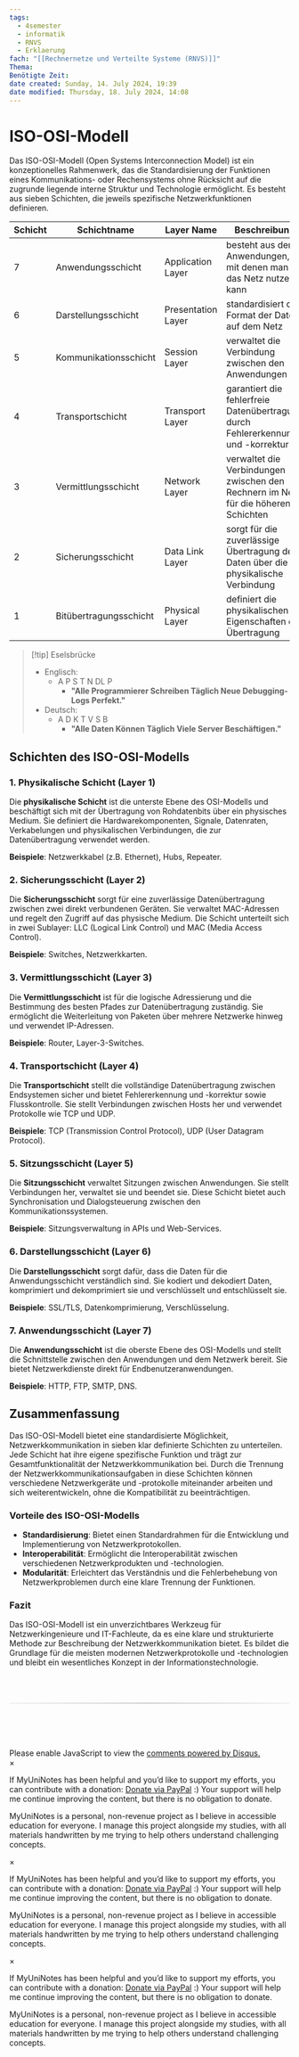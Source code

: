 ```yaml
---
tags:
  - 4semester
  - informatik
  - RNVS
  - Erklaerung
fach: "[[Rechnernetze und Verteilte Systeme (RNVS)]]"
Thema:
Benötigte Zeit:
date created: Sunday, 14. July 2024, 19:39
date modified: Thursday, 18. July 2024, 14:08
---
```


# ISO-OSI-Modell

Das ISO-OSI-Modell (Open Systems Interconnection Model) ist ein konzeptionelles Rahmenwerk, das die Standardisierung der Funktionen eines Kommunikations- oder Rechensystems ohne Rücksicht auf die zugrunde liegende interne Struktur und Technologie ermöglicht. Es besteht aus sieben Schichten, die jeweils spezifische Netzwerkfunktionen definieren.

| Schicht | Schichtname            | Layer Name         | Beschreibung                                                                       |
| ------- | ---------------------- | ------------------ | ---------------------------------------------------------------------------------- |
| 7       | Anwendungsschicht      | Application Layer  | besteht aus den Anwendungen, mit denen man das Netz nutzen kann                    |
| 6       | Darstellungsschicht    | Presentation Layer | standardisiert das Format der Daten auf dem Netz                                   |
| 5       | Kommunikationsschicht  | Session Layer      | verwaltet die Verbindung zwischen den Anwendungen                                  |
| 4       | Transportschicht       | Transport Layer    | garantiert die fehlerfreie Datenübertragung durch Fehlererkennung und -korrektur   |
| 3       | Vermittlungsschicht    | Network Layer      | verwaltet die Verbindungen zwischen den Rechnern im Netz für die höheren Schichten |
| 2       | Sicherungsschicht      | Data Link Layer    | sorgt für die zuverlässige Übertragung der Daten über die physikalische Verbindung |
| 1       | Bitübertragungsschicht | Physical Layer     | definiert die physikalischen Eigenschaften der Übertragung                         |

> [!tip] Eselsbrücke
>
> - Englisch:
>   - A P S T N DL P
>     - **"Alle Programmierer Schreiben Täglich Neue Debugging-Logs Perfekt."**
> - Deutsch:
>   - A D K T V S B
>     - **"Alle Daten Können Täglich Viele Server Beschäftigen."**

## Schichten des ISO-OSI-Modells

### 1. Physikalische Schicht (Layer 1)

Die **physikalische Schicht** ist die unterste Ebene des OSI-Modells und beschäftigt sich mit der Übertragung von Rohdatenbits über ein physisches Medium. Sie definiert die Hardwarekomponenten, Signale, Datenraten, Verkabelungen und physikalischen Verbindungen, die zur Datenübertragung verwendet werden.

**Beispiele**: Netzwerkkabel (z.B. Ethernet), Hubs, Repeater.

### 2. Sicherungsschicht (Layer 2)

Die **Sicherungsschicht** sorgt für eine zuverlässige Datenübertragung zwischen zwei direkt verbundenen Geräten. Sie verwaltet MAC-Adressen und regelt den Zugriff auf das physische Medium. Die Schicht unterteilt sich in zwei Sublayer: LLC (Logical Link Control) und MAC (Media Access Control).

**Beispiele**: Switches, Netzwerkkarten.

### 3. Vermittlungsschicht (Layer 3)

Die **Vermittlungsschicht** ist für die logische Adressierung und die Bestimmung des besten Pfades zur Datenübertragung zuständig. Sie ermöglicht die Weiterleitung von Paketen über mehrere Netzwerke hinweg und verwendet IP-Adressen.

**Beispiele**: Router, Layer-3-Switches.

### 4. Transportschicht (Layer 4)

Die **Transportschicht** stellt die vollständige Datenübertragung zwischen Endsystemen sicher und bietet Fehlererkennung und -korrektur sowie Flusskontrolle. Sie stellt Verbindungen zwischen Hosts her und verwendet Protokolle wie TCP und UDP.

**Beispiele**: TCP (Transmission Control Protocol), UDP (User Datagram Protocol).

### 5. Sitzungsschicht (Layer 5)

Die **Sitzungsschicht** verwaltet Sitzungen zwischen Anwendungen. Sie stellt Verbindungen her, verwaltet sie und beendet sie. Diese Schicht bietet auch Synchronisation und Dialogsteuerung zwischen den Kommunikationssystemen.

**Beispiele**: Sitzungsverwaltung in APIs und Web-Services.

### 6. Darstellungsschicht (Layer 6)

Die **Darstellungsschicht** sorgt dafür, dass die Daten für die Anwendungsschicht verständlich sind. Sie kodiert und dekodiert Daten, komprimiert und dekomprimiert sie und verschlüsselt und entschlüsselt sie.

**Beispiele**: SSL/TLS, Datenkomprimierung, Verschlüsselung.

### 7. Anwendungsschicht (Layer 7)

Die **Anwendungsschicht** ist die oberste Ebene des OSI-Modells und stellt die Schnittstelle zwischen den Anwendungen und dem Netzwerk bereit. Sie bietet Netzwerkdienste direkt für Endbenutzeranwendungen.

**Beispiele**: HTTP, FTP, SMTP, DNS.

## Zusammenfassung

Das ISO-OSI-Modell bietet eine standardisierte Möglichkeit, Netzwerkkommunikation in sieben klar definierte Schichten zu unterteilen. Jede Schicht hat ihre eigene spezifische Funktion und trägt zur Gesamtfunktionalität der Netzwerkkommunikation bei. Durch die Trennung der Netzwerkkommunikationsaufgaben in diese Schichten können verschiedene Netzwerkgeräte und -protokolle miteinander arbeiten und sich weiterentwickeln, ohne die Kompatibilität zu beeinträchtigen.

### Vorteile des ISO-OSI-Modells

- **Standardisierung**: Bietet einen Standardrahmen für die Entwicklung und Implementierung von Netzwerkprotokollen.
- **Interoperabilität**: Ermöglicht die Interoperabilität zwischen verschiedenen Netzwerkprodukten und -technologien.
- **Modularität**: Erleichtert das Verständnis und die Fehlerbehebung von Netzwerkproblemen durch eine klare Trennung der Funktionen.

### Fazit

Das ISO-OSI-Modell ist ein unverzichtbares Werkzeug für Netzwerkingenieure und IT-Fachleute, da es eine klare und strukturierte Methode zur Beschreibung der Netzwerkkommunikation bietet. Es bildet die Grundlage für die meisten modernen Netzwerkprotokolle und -technologien und bleibt ein wesentliches Konzept in der Informationstechnologie.

<!-- DISQUS SCRIPT COMMENT START -->

<hr style="border: none; height: 2px; background: linear-gradient(to right, #f0f0f0, #ccc, #f0f0f0); margin-top: 4rem; margin-bottom: 5rem;">
<div id="disqus_thread"></div>
<script>
    /**
    * RECOMMENDED CONFIGURATION VARIABLES: EDIT AND UNCOMMENT THE SECTION BELOW TO INSERT DYNAMIC VALUES FROM YOUR PLATFORM OR CMS.
    * LEARN WHY DEFINING THESE VARIABLES IS IMPORTANT: https://disqus.com/admin/universalcode/#configuration-variables */
    /*
    var disqus_config = function () {
    this.page.url = PAGE_URL; // Replace PAGE_URL with your page's canonical URL variable
    this.page.identifier = PAGE_IDENTIFIER; // Replace PAGE_IDENTIFIER with your page's unique identifier variable
    };
    */
    (function() { // DON'T EDIT BELOW THIS LINE
    var d = document, s = d.createElement('script');
    s.src = 'https://myuninotes.disqus.com/embed.js';
    s.setAttribute('data-timestamp', +new Date());
    (d.head || d.body).appendChild(s);
    })();
</script>
<noscript>Please enable JavaScript to view the <a href="https://disqus.com/?ref_noscript">comments powered by Disqus.</a></noscript>

<!-- DISQUS SCRIPT COMMENT END -->

<!-- Modal START -->
<div id="myModal" class="modal">
  <div class="modal-content">
    <span id="closeModal" class="close">&times;</span>
    <p class="modal-text">
      If MyUniNotes has been helpful and you’d like to support my efforts, <span class="modal-highlight"> you can contribute with a donation: <a class="modal-dono-link" href="https://paypal.me/myuninotes4u">Donate via PayPal</a> :) </span> Your support will help me continue improving the content, but there is no obligation to donate.
    </p>
    <p class="modal-text">
      <span class="modal-highlight">MyUniNotes is a personal, non-revenue project as I believe in accessible education for everyone.</span> I manage this project alongside my studies, with all materials handwritten by me trying to help others understand challenging concepts.
    </p>
  </div>
</div>

<script>
  // JavaScript to display the modal on page load
  document.addEventListener('DOMContentLoaded', function() {
    // Generate a random number between 1 and 1
    // Wanted it to load with a adjustable probability for every page load but did not work, as DOM is loaded only once. Therefore now loading it every time website is visited and DOM is loaded.
    const randomNumber = Math.floor(Math.random() * 1) + 1; 
    // console.log(randomNumber)
    if (randomNumber === 1) {
      setTimeout(function() {
        const modal = document.getElementById('myModal');
        if (modal) {
          modal.classList.add('show');
        }
      }, 1000); // Adjust the delay as needed

      const closeModal = document.getElementById('closeModal');
      if (closeModal) {
        closeModal.addEventListener('click', function() {
          const modal = document.getElementById('myModal');
          if (modal) {
            modal.classList.remove('show');
          }
        });
      }
    } else {
      // Ensure the modal is hidden if the random number is not 1
      const modal = document.getElementById('myModal');
      if (modal) {
        modal.style.display = 'none';
      }
    }
  });
</script>
<!-- Modal END -->

<!-- Modal START -->
<div id="myModal" class="modal">
  <div class="modal-content">
    <span id="closeModal" class="close">&times;</span>
    <p class="modal-text">
      If MyUniNotes has been helpful and you’d like to support my efforts, <span class="modal-highlight"> you can contribute with a donation: <a class="modal-dono-link" href="https://paypal.me/myuninotes4u">Donate via PayPal</a> :) </span> Your support will help me continue improving the content, but there is no obligation to donate.
    </p>
    <p class="modal-text">
      <span class="modal-highlight">MyUniNotes is a personal, non-revenue project as I believe in accessible education for everyone.</span> I manage this project alongside my studies, with all materials handwritten by me trying to help others understand challenging concepts.
    </p>
  </div>
</div>

<script>
  // JavaScript to display the modal on page load
  document.addEventListener('DOMContentLoaded', function() {
    // Generate a random number between 1 and 1
    // Wanted it to load with a adjustable probability for every page load but did not work, as DOM is loaded only once. Therefore now loading it every time website is visited and DOM is loaded.
    const randomNumber = Math.floor(Math.random() * 1) + 1; 
    // console.log(randomNumber)
    if (randomNumber === 1) {
      setTimeout(function() {
        const modal = document.getElementById('myModal');
        if (modal) {
          modal.classList.add('show');
        }
      }, 1000); // Adjust the delay as needed

      const closeModal = document.getElementById('closeModal');
      if (closeModal) {
        closeModal.addEventListener('click', function() {
          const modal = document.getElementById('myModal');
          if (modal) {
            modal.classList.remove('show');
          }
        });
      }
    } else {
      // Ensure the modal is hidden if the random number is not 1
      const modal = document.getElementById('myModal');
      if (modal) {
        modal.style.display = 'none';
      }
    }
  });
</script>
<!-- Modal END -->

<!-- Modal START -->
<div id="myModal" class="modal">
  <div class="modal-content">
    <span id="closeModal" class="close">&times;</span>
    <p class="modal-text">
      If MyUniNotes has been helpful and you’d like to support my efforts, <span class="modal-highlight"> you can contribute with a donation: <a class="modal-dono-link" href="https://paypal.me/myuninotes4u">Donate via PayPal</a> :) </span> Your support will help me continue improving the content, but there is no obligation to donate.
    </p>
    <p class="modal-text">
      <span class="modal-highlight">MyUniNotes is a personal, non-revenue project as I believe in accessible education for everyone.</span> I manage this project alongside my studies, with all materials handwritten by me trying to help others understand challenging concepts.
    </p>
  </div>
</div>

<script>
  // JavaScript to display the modal on page load
  document.addEventListener('DOMContentLoaded', function() {
    // Generate a random number between 1 and 1
    // Wanted it to load with a adjustable probability for every page load but did not work, as DOM is loaded only once. Therefore now loading it every time website is visited and DOM is loaded.
    const randomNumber = Math.floor(Math.random() * 1) + 1; 
    // console.log(randomNumber)
    if (randomNumber === 1) {
      setTimeout(function() {
        const modal = document.getElementById('myModal');
        if (modal) {
          modal.classList.add('show');
        }
      }, 1000); // Adjust the delay as needed

      const closeModal = document.getElementById('closeModal');
      if (closeModal) {
        closeModal.addEventListener('click', function() {
          const modal = document.getElementById('myModal');
          if (modal) {
            modal.classList.remove('show');
          }
        });
      }
    } else {
      // Ensure the modal is hidden if the random number is not 1
      const modal = document.getElementById('myModal');
      if (modal) {
        modal.style.display = 'none';
      }
    }
  });
</script>
<!-- Modal END -->
